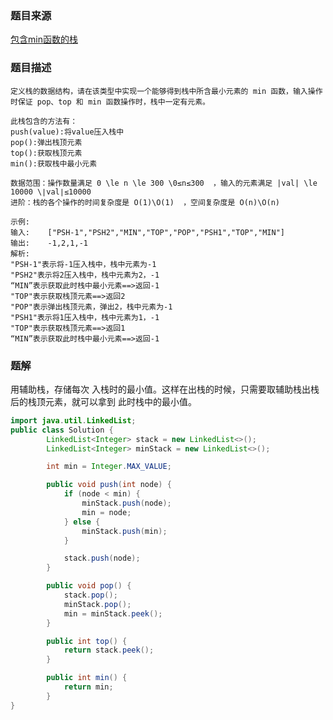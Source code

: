 ### 题目来源
[包含min函数的栈](https://www.nowcoder.com/practice/4c776177d2c04c2494f2555c9fcc1e49?tpId=13&tqId=23268&ru=/ta/coding-interviews&qru=/ta/coding-interviews/question-ranking)

### 题目描述

```
定义栈的数据结构，请在该类型中实现一个能够得到栈中所含最小元素的 min 函数，输入操作时保证 pop、top 和 min 函数操作时，栈中一定有元素。

此栈包含的方法有：
push(value):将value压入栈中
pop():弹出栈顶元素
top():获取栈顶元素
min():获取栈中最小元素

数据范围：操作数量满足 0 \le n \le 300 \0≤n≤300  ，输入的元素满足 |val| \le 10000 \∣val∣≤10000 
进阶：栈的各个操作的时间复杂度是 O(1)\O(1)  ，空间复杂度是 O(n)\O(n) 

示例:
输入:    ["PSH-1","PSH2","MIN","TOP","POP","PSH1","TOP","MIN"]
输出:    -1,2,1,-1
解析:
"PSH-1"表示将-1压入栈中，栈中元素为-1
"PSH2"表示将2压入栈中，栈中元素为2，-1
“MIN”表示获取此时栈中最小元素==>返回-1
"TOP"表示获取栈顶元素==>返回2
"POP"表示弹出栈顶元素，弹出2，栈中元素为-1
"PSH1"表示将1压入栈中，栈中元素为1，-1
"TOP"表示获取栈顶元素==>返回1
“MIN”表示获取此时栈中最小元素==>返回-1
```


### 题解

用辅助栈，存储每次 入栈时的最小值。这样在出栈的时候，只需要取辅助栈出栈后的栈顶元素，就可以拿到 此时栈中的最小值。

```java
import java.util.LinkedList;
public class Solution {
        LinkedList<Integer> stack = new LinkedList<>();
        LinkedList<Integer> minStack = new LinkedList<>();

        int min = Integer.MAX_VALUE;

        public void push(int node) {
            if (node < min) {
                minStack.push(node);
                min = node;
            } else {
                minStack.push(min);
            }

            stack.push(node);
        }

        public void pop() {
            stack.pop();
            minStack.pop();
            min = minStack.peek();
        }

        public int top() {
            return stack.peek();
        }

        public int min() {
            return min;
        }
}
```
